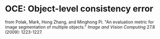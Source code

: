 # OCE: Object-level consistency error
from Polak, Mark, Hong Zhang, and Minghong Pi. "An evaluation metric for image segmentation of multiple objects." *Image and Vision Computing* 27.8 (2009): 1223-1227.
